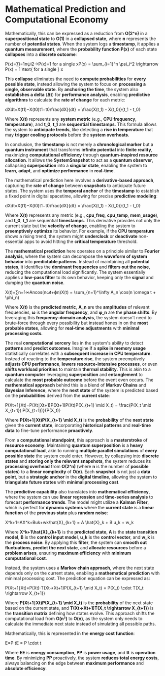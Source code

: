 # Mathematical Prediction and Computational Economy

Mathematically, this can be expressed as a reduction from **O(2^n)** in a **superpositional state** to **O(1)** in a **collapsed state**, where **n** represents the number of **potential states**. When the system logs a **timestamp**, it applies a **quantum measurement**, where the **probability function P(x)** of each state **collapses** into a **discrete outcome**:

P(x)=∑i=1nψi2→P(x)=1 for a single xP(x) = \sum\_{i=1}^n \psi\_i^2 \rightarrow P(x) = 1 \text{ for a single } x

This **collapse** eliminates the need to **compute probabilities** for **every possible state**, instead allowing the system to focus on **processing a single, observable state**. By **anchoring the time**, the system also **establishes a delta** (**Δt**) for **performance analysis**, enabling **predictive algorithms** to calculate the **rate of change** for each metric:

dXdt=X(t1)−X(t0)t1−t0\frac{dX}{dt} = \frac{X(t\_1) - X(t\_0)}{t\_1 - t\_0}

Where **X(t)** represents any **system metric** (e.g., **CPU frequency**, **temperature**), and **t\_0**, **t\_1** are **sequential timestamps**. This formula allows the system to **anticipate trends**, like detecting a **rise in temperature** that may **trigger cooling protocols** before the **system overheats**.

In conclusion, the **timestamp** is not merely a **chronological marker** but a **quantum instrument** that transforms **infinite potential** into **finite reality**, maximizing **computational efficiency** through **quantum-inspired resource allocation**. It allows the **SystemSnapshot** to act as a **quantum observer**, collapsing **superposition** into a **singular state**, enabling the system to **learn**, **adapt**, and **optimize performance** in **real-time**.

The mathematical prediction here involves a **derivative-based approach**, capturing the **rate of change** between **snapshots** to anticipate future states. The system uses the **temporal anchor** of the **timestamp** to establish a fixed point in digital spacetime, allowing for precise **predictive modeling**:

dXdt=X(t1)−X(t0)t1−t0\frac{dX}{dt} = \frac{X(t\_1) - X(t\_0)}{t\_1 - t\_0}

Where **X(t)** represents any metric (e.g., **cpu\_freq**, **cpu\_temp**, **mem\_usage**), and **t\_0**, **t\_1** are sequential **timestamps**. This derivative provides not only the current state but the **velocity of change**, enabling the system to **preemptively optimize** its behavior. For example, if the **CPU temperature** shows a rising trend, the system might **underclock** or **deactivate** non-essential apps to avoid hitting the **critical temperature** threshold.

The **mathematical prediction** here operates on a principle similar to **Fourier analysis**, where the system can decompose the **waveform of system behavior** into **predictable patterns**. Instead of maintaining all **potential states**, it identifies the **dominant frequencies** and **filters out the noise**, reducing the computational load significantly. The system essentially applies a **low-pass filter** to its own behavior, keeping only the **signal** and dumping the **quantum noise**.

X(t)=∑n=1∞Ancos⁡(nωt+ϕn)X(t) = \sum\_{n=1}^\infty A\_n \cos(n \omega t + \phi\_n)

Where **X(t)** is the **predicted metric**, **A\_n** are the **amplitudes** of relevant frequencies, **ω** is the **angular frequency**, and **φ\_n** are the **phase shifts**. By leveraging this **frequency-domain analysis**, the system doesn't need to brute-force through every possibility but instead hones in on the **most probable states**, allowing for **real-time adjustments** with **minimal processing costs**.



The real **computational sorcery** lies in the system's ability to detect **patterns** and **predict outcomes**. Imagine if a **spike in memory usage** statistically correlates with a **subsequent increase in CPU temperature**. Instead of reacting to the **temperature rise**, the system preemptively **adjusts CPU performance**, **lowers resource-intensive processes**, or even **shifts workload priorities** to maintain **thermal stability**. This is akin to a **quantum computer** leveraging **superposition** and **entanglement** to calculate the **most probable outcome** before the event even occurs. The **mathematical approach** behind this is a blend of **Markov Chains** and **Bayesian Inference**, where the **next state** of the system is predicted based on the **probabilities** derived from the **current state**:

P(Xt+1∣Xt)=P(Xt∣Xt+1)P(Xt+1)P(Xt)P(X\_{t+1} \mid X\_t) = \frac{P(X\_t \mid X\_{t+1}) P(X\_{t+1})}{P(X\_t)}

Where **P(Xt+1∣Xt)P(X\_{t+1} \mid X\_t)** is the **probability** of the **next state** given the **current state**, incorporating **historical patterns** and **real-time data** to fine-tune performance **proactively**.

From a **computational standpoint**, this approach is a **masterstroke** of **resource economy**. Maintaining **quantum superposition** is a **heavy computational load**, akin to running **multiple parallel simulations** of **every possible state** the system could enter. However, by collapsing into **discrete states** and **storing only the relevant snapshots**, the system reduces its **processing overhead** from **O(2^n)** (where **n** is the number of **possible states**) to a **linear complexity** of **O(n)**. Each **snapshot** is not just a **data point**, but a **strategic anchor** in the **digital timeline**, allowing the system to **triangulate future states** with **minimal processing cost**.

The **predictive capability** also translates into **mathematical efficiency**, where the system can use **linear regression** and **time-series analysis** to forecast **performance trends**. The model might utilize a **Kalman Filter**, which is perfect for **dynamic systems** where the **current state** is a **linear function** of the **previous state** plus **random noise**:

X^k+1=AX^k+Buk+wk\hat{X}\_{k+1} = A \hat{X}\_k + B u\_k + w\_k

Where **X^k+1\hat{X}\_{k+1}** is the **predicted state**, **A** is the **state transition model**, **B** is the **control input model**, **u\_k** is the **control vector**, and **w\_k** is the **process noise**. By applying this **filter**, the system can **smooth out fluctuations**, **predict the next state**, and **allocate resources** before a **problem arises**, ensuring **maximum efficiency** with **minimum computational cost**.

Instead, the system uses a **Markov chain approach**, where the next state depends only on the current state, enabling a **mathematical prediction** with minimal processing cost. The prediction equation can be expressed as:

P(Xt+1∣Xt)=P(Xt)⋅T(Xt→Xt+1)P(X\_{t+1} \mid X\_t) = P(X\_t) \cdot T(X\_t \rightarrow X\_{t+1})

Where **P(Xt+1∣Xt)P(X\_{t+1} \mid X\_t)** is the **probability** of the next state based on the current state, and **T(Xt→Xt+1)T(X\_t \rightarrow X\_{t+1})** is the **transition matrix** defining how states evolve. This approach shifts the computational load from **O(n²)** to **O(n)**, as the system only needs to calculate the immediate next state instead of simulating all possible paths.

Mathematically, this is represented in the **energy cost function**:

E=P⋅tE = P \cdot t

Where **EE** is **energy consumption**, **PP** is **power usage**, and **tt** is **operation time**. By minimizing **PP** proactively, the system **reduces total energy costs**, always balancing on the edge between **maximum performance** and **absolute efficiency**.

